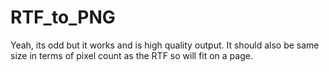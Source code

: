 # RTF_to_PNG
Yeah, its odd but it works and is high quality output. It should also be same size in terms of pixel count as the RTF so will fit on a page. 
